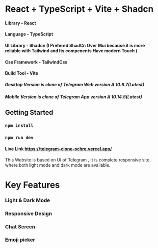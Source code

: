 # React + TypeScript + Vite + Shadcn

#### Library - React
#### Language - TypeScript
#### UI Library - Shadcn (I Prefered ShadCn Over Mui because it is more reliable with Tailwind and Its compenents Have modern Touch )
#### Css Framework - TailwindCss
#### Build Tool - Vite

##### Desktop Version is clone of Telegram Web version A 10.9.7(Latest)
##### Mobile Version is clone of Telegram App version A 10.14.5(Latest)

## Getting Started
### `npm install`
### `npm run dev`
#### Live Link https://telegram-clone-ochre.vercel.app/
This Website is based on Ui of Telegram , It is complete responsive site, where both light mode and dark mode are available.

# Key Features

### Light & Dark Mode
### Responsive Design
### Chat Screen
### Emoji picker


